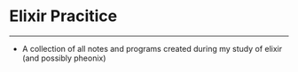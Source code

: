# Elixir Pracitice
***
- A collection of all notes and programs created during my study of elixir (and possibly pheonix)